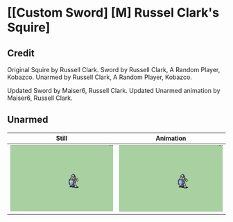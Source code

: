 # [\[Custom Sword\] \[M\] Russel Clark's Squire]

## Credit

Original Squire by Russell Clark.
Sword by Russell Clark, A Random Player, Kobazco.
Unarmed by Russell Clark, A Random Player, Kobazco.

Updated Sword by Maiser6, Russell Clark.
Updated Unarmed animation by Maiser6, Russell Clark.
	
## Unarmed

| Still | Animation |
| :---: | :-------: |
| ![Unarmed still](./Unarmed_000.png) | ![Unarmed animation](./Unarmed.gif) |
